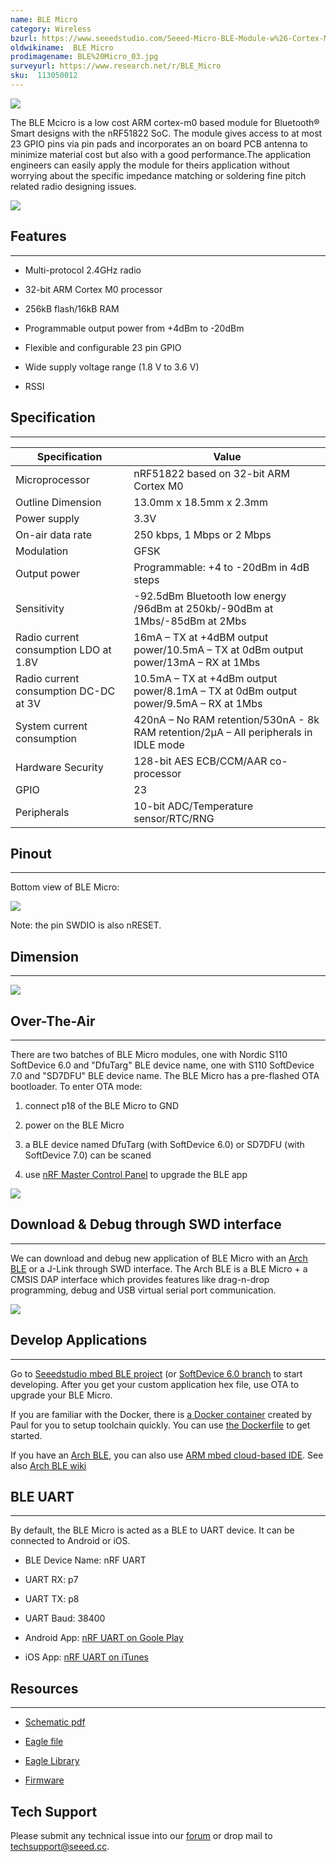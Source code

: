 ```yaml
---
name: BLE Micro
category: Wireless
bzurl: https://www.seeedstudio.com/Seeed-Micro-BLE-Module-w%26-Cortex-M0-Based-nRF51822-SoC-p-1975.html
oldwikiname:  BLE Micro
prodimagename: BLE%20Micro_03.jpg
surveyurl: https://www.research.net/r/BLE_Micro
sku:  113050012
---
```

![](https://github.com/SeeedDocument/BLE_Micro/raw/master/img/BLE%20Micro_03.jpg)

The BLE Mcicro is a low cost ARM cortex-m0 based module for Bluetooth® Smart designs with the nRF51822 SoC. The module gives access to at most 23 GPIO pins via pin pads and incorporates an on board PCB antenna to minimize material cost but also with a good performance.The application engineers can easily apply the module for theirs application without worrying about the specific impedance matching or soldering fine pitch related radio designing issues.

[![](https://github.com/SeeedDocument/Seeed-WiKi/raw/master/docs/images/300px-Get_One_Now_Banner-ragular.png)](https://www.seeedstudio.com/Seeed-Micro-BLE-Module-w%26-Cortex-M0-Based-nRF51822-SoC-p-1975.html)

## Features
---
*   Multi-protocol 2.4GHz radio

*   32-bit ARM Cortex M0 processor

*   256kB flash/16kB RAM

*   Programmable output power from +4dBm to -20dBm

*   Flexible and configurable 23 pin GPIO

*   Wide supply voltage range (1.8 V to 3.6 V)

*   RSSI


## Specification
---
Specification|Value
--|--
Microprocessor|nRF51822 based on 32-bit ARM Cortex M0
Outline Dimension|13.0mm x 18.5mm x 2.3mm
Power supply|3.3V
On-air data rate|250 kbps, 1 Mbps or 2 Mbps
Modulation|GFSK
Output power|Programmable: +4 to -20dBm in 4dB steps
Sensitivity|-92.5dBm Bluetooth low energy /96dBm at 250kb/-90dBm at 1Mbs/-85dBm at 2Mbs
Radio current consumption LDO at 1.8V|16mA – TX at +4dBM output power/10.5mA – TX at 0dBm output power/13mA – RX at 1Mbs
Radio current consumption DC-DC at 3V|10.5mA – TX at +4dBm output power/8.1mA – TX at 0dBm output power/9.5mA – RX at 1Mbs
System current consumption|420nA – No RAM retention/530nA - 8k RAM retention/2μA – All peripherals in IDLE mode
Hardware Security|128-bit AES ECB/CCM/AAR co-processor
GPIO|23
Peripherals|10-bit ADC/Temperature sensor/RTC/RNG

## Pinout
---

Bottom view of BLE Micro:

![](https://github.com/SeeedDocument/BLE_Micro/raw/master/img/BLE_Micro_Pinout.png)

Note: the pin SWDIO is also nRESET.


## Dimension
---

![](https://github.com/SeeedDocument/BLE_Micro/raw/master/img/BLE_Micro_Dimension.jpeg)

## Over-The-Air
---
There are two batches of BLE Micro modules, one with Nordic S110 SoftDevice 6.0 and "DfuTarg" BLE device name, one with S110 SoftDevice 7.0 and "SD7DFU" BLE device name.
The BLE Micro has a pre-flashed OTA bootloader. To enter OTA mode:

1.  connect p18 of the BLE Micro to GND

2.  power on the BLE Micro

3.  a BLE device named DfuTarg (with SoftDevice 6.0) or SD7DFU (with SoftDevice 7.0) can be scaned

4.  use [nRF Master Control Panel](https://play.google.com/store/apps/details?id=no.nordicsemi.android.mcp) to upgrade the BLE app

![](https://github.com/SeeedDocument/BLE_Micro/raw/master/img/Ota-ui.png)

## Download &amp; Debug through SWD interface
---
We can download and debug new application of BLE Micro with an [Arch BLE](http://www.seeedstudio.com/depot/Arch-BLE-p-1998.html) or a J-Link through SWD interface. The Arch BLE is a BLE Micro + a CMSIS DAP interface which provides features like drag-n-drop programming, debug and USB virtual serial port communication.

![](https://github.com/SeeedDocument/BLE_Micro/raw/master/img/Using_arch_ble_to_flash_ble_micro.png)

## Develop Applications
---
Go to [Seeedstudio mbed BLE project](https://github.com/Seeed-Studio/mbed_ble) (or [SoftDevice 6.0 branch](https://github.com/Seeed-Studio/mbed_ble/tree/softdevice_v6) to start developing. After you get your custom application hex file, use OTA to upgrade your BLE Micro.

If you are familiar with the Docker, there is [a Docker container](https://registry.hub.docker.com/u/skyplabs/ble-micro/) created by Paul for you to setup toolchain quickly. You can use [the Dockerfile](https://github.com/SkypLabs/ble_micro_dockerfile) to get started.

If you have an [Arch BLE](http://www.seeedstudio.com/depot/Arch-BLE-p-1998.html), you can also use [ARM mbed cloud-based IDE](https://developer.mbed.org/compiler/). See also [Arch BLE wiki](/Arch_BLE)

## BLE UART
---
By default, the BLE Micro is acted as a BLE to UART device. It can be connected to Android or iOS.

*   BLE Device Name: nRF UART

*   UART RX: p7

*   UART TX: p8

*   UART Baud: 38400

*   Android App: [nRF UART on Goole Play](https://play.google.com/store/apps/details?id=com.nordicsemi.nrfUARTv2&amp;hl=en)

*   iOS App: [nRF UART on iTunes](https://itunes.apple.com/us/app/nrf-uart/id614594903?mt=8)

## Resources
---
*   [Schematic pdf](https://github.com/SeeedDocument/BLE_Micro/raw/master/res/BLE_Micro.pdf)

*   [Eagle file](https://github.com/SeeedDocument/BLE_Micro/raw/master/res/BLE_Micro_v1.0.zip)

*   [Eagle Library](https://github.com/SeeedDocument/BLE_Micro/raw/master/res/BLE_Micro_Eagle_Library.zip)

*   [Firmware](https://github.com/SeeedDocument/BLE_Micro/raw/master/res/Ble_micro_firmware.zip)

## Tech Support
Please submit any technical issue into our [forum](http://forum.seeedstudio.com/) or drop mail to techsupport@seeed.cc. 